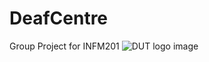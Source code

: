 # DeafCentre
Group Project for INFM201
![DUT logo image](https://www.studentroom.co.za/durban-university-of-technology-dut-apprenticeships-2024/)